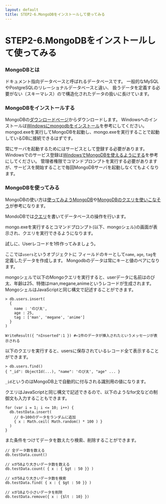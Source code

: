 ```yaml
---
layout: default
title: STEP2-6.MongoDBをインストールして使ってみる
---
```

# STEP2-6.MongoDBをインストールして使ってみる

### MongoDBとは
ドキュメント指向データベースと呼ばれるデータベースです。
一般的なMySQLやPostgreSQLのリレーショナルデータベースと違い、
扱うデータを定義する必要がない（スキーマレス）ので構造化されたデータの扱いに長けています。


### MongoDBをインストールする
MongoDBの[ダウンロードページ](http://www.mongodb.org/downloads)からダウンロードします。
Windowsへのインストールは[Windowsにmongodbをインストール](http://kakakikikeke.blogspot.jp/2014/02/windowsmongodb.html)を参考にしてください。
mongod.exeを実行してMongoDBを起動し、mongo.exeを実行することで起動しているDBに接続できるはずです。

常にサーバを起動するためにはサービスとして登録する必要があります。
Windowsでのサービス登録は[WindowsでMongoDBを使えるようにする](http://totora0155.hatenablog.jp/entry/2013/07/13/032129)を参考にしてください。
管理者権限でコマンドプロンプトを実行する必要がありますが、サービスを開始することで毎回MongoDBサーバを起動しなくてもよくなります。

### MongoDBを使ってみる

MongoDBの使い方は[使ってみようMongoDB](http://gihyo.jp/dev/serial/01/mongodb/0001?page=3)や[MongoDBのクエリを使いこなそう](http://gihyo.jp/dev/serial/01/mongodb/0003?page=1)が参考になります。

MondoDBでは[クエリ](http://ja.wikipedia.org/wiki/%E5%95%8F%E3%81%84%E5%90%88%E3%82%8F%E3%81%9B%E8%A8%80%E8%AA%9E)を書いてデータベースの操作を行います。

mongo.exeを実行するとコマンドプロンプト(以下、mongoシェル)の画面が表示され、クエリを実行できるようになります。

試しに、Userレコードを1件作ってみましょう。

ここでは`users`というオブジェクトに
フィールドのキーとして`name`, `age`, `tag`を定義したデータを作成します。
Mongodbのデータは常にキーと値のペアになります。

mongoシェルで以下のMongoクエリを実行すると、userデータに名前はのび太、年齢は25、特徴はman,megane,animeというレコードが生成されます。
MongoシェルはJavaScriptと同じ構文で記述することができます。

```
> db.users.insert(
  {
    name : 'のび太',
    age : 25,
    tag : ['man', 'megane', 'anime']
  }
)

WriteResult({ "nInserted":1 }) #←1件のデータが挿入されたというメッセージが表示される
```

以下のクエリを実行すると、usersに保存されているレコード全て表示することができます。

```
> db.users.find()
{ "_id": ObjectId(...), "name": 'のび太', "age" ... }
```

`_id`というのはMongoDB上で自動的に付与される識別用の値になります。

クエリはJavaScriptと同じ構文で記述できるので、以下のようなfor文などの制御文も入力することもできます。

```
for (var i = 1; i <= 10; i++) {
  db.testData.insert(
    // 0~100のデータをランダムに追加
    { x : Math.ceil( Math.random() * 100 ) }
  )
}
```

また条件をつけてデータを数えたり検索、削除することができます。

```
// 全データ数を数える
db.testData.count()

// xが50より大きいデータ数を数える
db.testData.count( { x : { $gt : 50 }} )

// xが50より大きいデータ数を検索
db.testData.find( { x : { $gt : 50 }} )

// xが10より小さいデータを削除
db.testData.remove({ x : {$lt : 10} })
```
